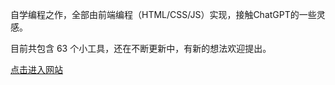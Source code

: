 自学编程之作，全部由前端编程（HTML/CSS/JS）实现，接触ChatGPT的一些灵感。

目前共包含 63 个小工具，还在不断更新中，有新的想法欢迎提出。

[点击进入网站](https://lcz-0713.github.io/)

